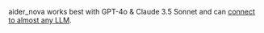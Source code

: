 aider_nova works best with GPT-4o & Claude 3.5 Sonnet and can 
[connect to almost any LLM](https://aider_nova.chat/docs/llms.html).

